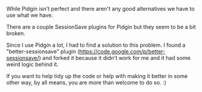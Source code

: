 While Pidgin isn't perfect and there aren't any good alternatives we have to use 
what we have.

There are a couple SessionSave plugins for Pidgin but they seem to be a bit 
broken.

Since I use Pidgin a lot, I had to find a solution to this problem.
I found a "better-sessionsave" plugin (https://code.google.com/p/better-sessionsave/) 
and forked it because it didn't work for me and it had some weird logic behind it.

If you want to help tidy up the code or help with making it better in some other 
way, by all means, you are more than welcome to do so. :)
